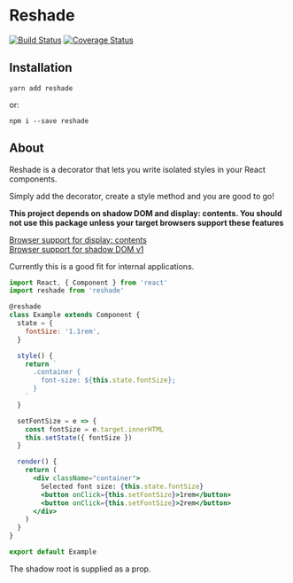 # Reshade

[![Build Status](https://travis-ci.org/adrianhelvik/reshade.svg?branch=master)](https://travis-ci.org/adrianhelvik/reshade)
[![Coverage Status](https://coveralls.io/repos/github/adrianhelvik/reshade/badge.svg?branch=master)](https://coveralls.io/github/adrianhelvik/reshade?branch=master)

## Installation

`yarn add reshade`

or:

`npm i --save reshade`

## About

Reshade is a decorator that lets you write isolated styles in 
your React components.

Simply add the decorator, create a style method and you
are good to go!

**This project depends on shadow DOM and display: contents.
You should not use this package unless your target browsers
support these features**

[Browser support for display: contents](https://caniuse.com/#feat=css-display-contents)
<br>
[Browser support for shadow DOM v1](https://caniuse.com/#feat=shadowdomv1)

Currently this is a good fit for internal applications.

```jsx
import React, { Component } from 'react'
import reshade from 'reshade'

@reshade
class Example extends Component {
  state = {
    fontSize: '1.1rem',
  }

  style() {
    return `
      .container {
        font-size: ${this.state.fontSize};
      }
    `
  }

  setFontSize = e => {
    const fontSize = e.target.innerHTML
    this.setState({ fontSize })
  }

  render() {
    return (
      <div className="container">
        Selected font size: {this.state.fontSize}
        <button onClick={this.setFontSize}>1rem</button>
        <button onClick={this.setFontSize}>2rem</button>
      </div>
    )
  }
}

export default Example
```

The shadow root is supplied as a prop.
